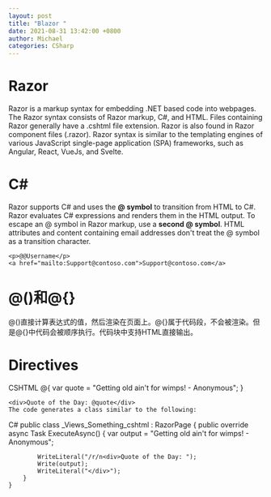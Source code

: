```yaml
---
layout: post
title: "Blazor "
date: 2021-08-31 13:42:00 +0800
author: Michael
categories: CSharp
---
```


#  Razor
Razor is a markup syntax for embedding .NET based code into webpages. The Razor syntax consists of Razor markup, C#, and HTML. Files containing Razor generally have a .cshtml file extension. Razor is also found in Razor component files (.razor). Razor syntax is similar to the templating engines of various JavaScript single-page application (SPA) frameworks, such as Angular, React, VueJs, and Svelte.

# C#
Razor supports C# and uses the **@ symbol** to transition from HTML to C#. Razor evaluates C# expressions and renders them in the HTML output. To escape an @ symbol in Razor markup, use a **second @ symbol**. HTML attributes and content containing email addresses don't treat the @ symbol as a transition character.

	<p>@@Username</p>
	<a href="mailto:Support@contoso.com">Support@contoso.com</a>

# @()和@{}
@()直接计算表达式的值，然后渲染在页面上。@{}属于代码段，不会被渲染。但是@{}中代码会被顺序执行。代码块中支持HTML直接输出。

# Directives
CSHTML
	@{
	    var quote = "Getting old ain't for wimps! - Anonymous";
	}
	
	<div>Quote of the Day: @quote</div>
	The code generates a class similar to the following:

C#
	public class _Views_Something_cshtml : RazorPage<dynamic>
	{
	    public override async Task ExecuteAsync()
	    {
	        var output = "Getting old ain't for wimps! - Anonymous";
	
	        WriteLiteral("/r/n<div>Quote of the Day: ");
	        Write(output);
	        WriteLiteral("</div>");
	    }
	}